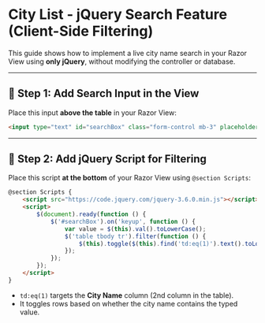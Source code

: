 
# City List - jQuery Search Feature (Client-Side Filtering)

This guide shows how to implement a live city name search in your Razor View using **only jQuery**, without modifying the controller or database.

---

## 🔧 Step 1: Add Search Input in the View

Place this input **above the table** in your Razor View:

```html
<input type="text" id="searchBox" class="form-control mb-3" placeholder="Search City Name..." />
```

---

## 🧠 Step 2: Add jQuery Script for Filtering

Place this script **at the bottom** of your Razor View using `@section Scripts`:

```html
@section Scripts {
    <script src="https://code.jquery.com/jquery-3.6.0.min.js"></script>
    <script>
        $(document).ready(function () {
            $('#searchBox').on('keyup', function () {
                var value = $(this).val().toLowerCase();
                $('table tbody tr').filter(function () {
                    $(this).toggle($(this).find('td:eq(1)').text().toLowerCase().indexOf(value) > -1);
                });
            });
        });
    </script>
}
```

- `td:eq(1)` targets the **City Name** column (2nd column in the table).
- It toggles rows based on whether the city name contains the typed value.

